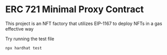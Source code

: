 # ERC 721 Minimal Proxy Contract

This project is an NFT factory that utilizes EIP-1167 to deploy NFTs in a gas effective way

Try running the test file

```shell
npx hardhat test
```
